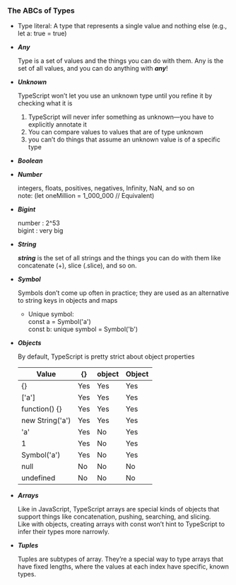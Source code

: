### The ABCs of Types

- Type literal:
  A type that represents a single value and nothing else (e.g., let a: true = true)

- **_Any_**

  Type is a set of values and the things you can do with them.
  Any is the set of all values, and you can do anything with **_any_**!

- **_Unknown_**

  TypeScript won’t let you use an unknown type until you refine it by checking what it is

  1. TypeScript will never infer something as unknown—you have to explicitly annotate it
  2. You can compare values to values that are of type unknown
  3. you can’t do things that assume an unknown value is of a specific type

- **_Boolean_**
- **_Number_**

  integers, floats, positives, negatives, Infinity, NaN, and so on  
  note: (let oneMillion = 1_000_000 // Equivalent)

- **_Bigint_**

  number : 2^53  
  bigint : very big

- **_String_**

  **_string_** is the set of all strings and the things you can do with them like concatenate (+), slice (.slice), and so on.

- **_Symbol_**

  Symbols don’t come up often in practice; they are used as an alternative to string keys in objects and maps

  - Unique symbol:  
    const a = Symbol('a')  
    const b: unique symbol = Symbol('b')

- **_Objects_**

  By default, TypeScript is pretty strict about object properties

  | Value           | {}  | object | Object |
  | --------------- | --- | ------ | ------ |
  | {}              | Yes | Yes    | Yes    |
  | ['a']           | Yes | Yes    | Yes    |
  | function() {}   | Yes | Yes    | Yes    |
  | new String('a') | Yes | Yes    | Yes    |
  | 'a'             | Yes | No     | Yes    |
  | 1               | Yes | No     | Yes    |
  | Symbol('a')     | Yes | No     | Yes    |
  | null            | No  | No     | No     |
  | undefined       | No  | No     | No     |

- **_Arrays_**

  Like in JavaScript, TypeScript arrays are special kinds of objects that support things like concatenation, pushing, searching, and slicing.  
  Like with objects, creating arrays with const won’t hint to TypeScript to infer their types more narrowly.

- **_Tuples_**

  Tuples are subtypes of array. They’re a special way to type arrays that have fixed lengths, where the values at each index have specific, known types.
